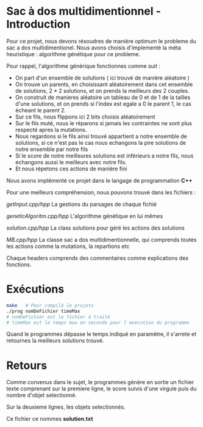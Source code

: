 # Sac à dos multidimentionnel - Introduction

Pour ce projet, nous devons résoudres de manière optimum le probleme du sac a dos multidimentionel. Nous avons choisis d'implementé la méta heuristique : algorithme génétique pour ce probleme.

Pour rappel, l'algorithme générique fonctionnes comme suit : 

* On part d'un ensemble de solutions ( ici trouvé de manière aléatoire )
* On trouve un parents, en choisissant aléatoirement dans cet ensemble de solutions, 2 * 2 solutions, et on prends la meilleurs des 2 couples.
* On construit de manieres aléatoire un tableau de 0 et de 1 de la tailles d'une solutions, et on prends si l'index est egale a 0 le parent 1,  le cas écheant le parent 2.
* Sur ce fils, nous flippons ici 2 bits choisis aléatoirement
* Sur le fils muté, nous le réparons si jamais les contraintes ne sont plus respecté apres la mutations.
* Nous regardons si le fils ainsi trouvé appartient a notre ensemble de solutions, si ce n'est pas le cas nous echangons la pire solutions de notre ensemble par notre fils
* Si le score de notre meilleures solutions est inférieurs a notre fils, nous echangons aussi le meilleurs avec notre fils.
* Et nous répetons ces actions de manière fini

Nous avons implémenté ce projet dans le langage de programmation **C++**

Pour une meilleurs compréhension, nous pouvons trouvé dans les fichiers : 

*getInput.cpp/hpp*    La gestions du parsages de chaque fichié

*geneticAlgoritm.cpp/hpp*    L'algorithme génétique en lui mêmes

*solution.cpp/hpp*    La class solutions pour géré les actions des solutions

*MB.cpp/hpp*    La classe sac a dos multidimentionnelle, qui comprends toutes les actions comme la mutations, la repartions etc 

Chaque  headers comprends des commentaires comme explications des fonctions.

# Exécutions

```bash
make   # Pour compilé le projets
./prog nomDeFichier timeMax
# nomDeFichier est le fichier à traité
# timeMax est le temps max en seconde pour l'execution du programme
```

Quand le programmes dépasse le temps indiqué en paramètre, il s'arrete et retournes la meilleurs solutions trouvé.

# Retours

Comme convenus dans le sujet, le programmes génère en sortie un fichier texte comprenant sur la premiere ligne, le score suivis d'une virgule puis du nombre d'objet selectionné.

Sur la deuxieme lignes, les objets selectionnés.

Ce fichier ce nommes **solution.txt**

